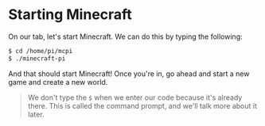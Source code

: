 # Starting Minecraft


On our tab, let's start Minecraft. We can do this by typing the following:

```bash
$ cd /home/pi/mcpi
$ ./minecraft-pi
```

And that should start Minecraft! Once you're in, go ahead and start a new game and create a new world.

>We don't type the `$` when we enter our code because it's already there. This is called the command prompt, and we'll talk more about it later.
